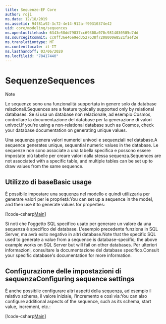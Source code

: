 ```yaml
---
title: Sequenze-EF Core
author: roji
ms.date: 12/18/2019
ms.assetid: 94f81a92-3c72-4e14-912a-f99310374e42
uid: core/modeling/sequences
ms.openlocfilehash: 6343e58dd79837cc69308a070c9814030505d7dd
ms.sourcegitcommit: cc0ff36e46e9ed3527638f7208000e8521faef2e
ms.translationtype: MT
ms.contentlocale: it-IT
ms.lasthandoff: 03/06/2020
ms.locfileid: "78417440"
---
```

# <a name="sequences"></a><span data-ttu-id="a0462-102">Sequenze</span><span class="sxs-lookup"><span data-stu-id="a0462-102">Sequences</span></span>

> [!NOTE]  
> <span data-ttu-id="a0462-103">Le sequenze sono una funzionalità supportata in genere solo da database relazionali.</span><span class="sxs-lookup"><span data-stu-id="a0462-103">Sequences are a feature typically supported only by relational databases.</span></span> <span data-ttu-id="a0462-104">Se si usa un database non relazionale, ad esempio Cosmos, controllare la documentazione del database per la generazione di valori univoci.</span><span class="sxs-lookup"><span data-stu-id="a0462-104">If you're using a non-relational database such as Cosmos, check your database documentation on generating unique values.</span></span>

<span data-ttu-id="a0462-105">Una sequenza genera valori numerici univoci e sequenziali nel database.</span><span class="sxs-lookup"><span data-stu-id="a0462-105">A sequence generates unique, sequential numeric values in the database.</span></span> <span data-ttu-id="a0462-106">Le sequenze non sono associate a una tabella specifica e possono essere impostate più tabelle per creare valori dalla stessa sequenza.</span><span class="sxs-lookup"><span data-stu-id="a0462-106">Sequences are not associated with a specific table, and multiple tables can be set up to draw values from the same sequence.</span></span>

## <a name="basic-usage"></a><span data-ttu-id="a0462-107">Utilizzo di base</span><span class="sxs-lookup"><span data-stu-id="a0462-107">Basic usage</span></span>

<span data-ttu-id="a0462-108">È possibile impostare una sequenza nel modello e quindi utilizzarla per generare valori per le proprietà:</span><span class="sxs-lookup"><span data-stu-id="a0462-108">You can set up a sequence in the model, and then use it to generate values for properties:</span></span>

[!code-csharp[Main](../../../samples/core/Modeling/FluentAPI/Sequence.cs?name=Sequence&highlight=3,7)]

<span data-ttu-id="a0462-109">Si noti che l'oggetto SQL specifico usato per generare un valore da una sequenza è specifico del database. L'esempio precedente funziona in SQL Server, ma avrà esito negativo in altri database.</span><span class="sxs-lookup"><span data-stu-id="a0462-109">Note that the specific SQL used to generate a value from a sequence is database-specific; the above example works on SQL Server but will fail on other databases.</span></span> <span data-ttu-id="a0462-110">Per ulteriori informazioni, consultare la documentazione del database specifico.</span><span class="sxs-lookup"><span data-stu-id="a0462-110">Consult your specific database's documentation for more information.</span></span>

## <a name="configuring-sequence-settings"></a><span data-ttu-id="a0462-111">Configurazione delle impostazioni di sequenza</span><span class="sxs-lookup"><span data-stu-id="a0462-111">Configuring sequence settings</span></span>

<span data-ttu-id="a0462-112">È anche possibile configurare altri aspetti della sequenza, ad esempio il relativo schema, il valore iniziale, l'incremento e così via:</span><span class="sxs-lookup"><span data-stu-id="a0462-112">You can also configure additional aspects of the sequence, such as its schema, start value, increment, etc.:</span></span>

[!code-csharp[Main](../../../samples/core/Modeling/FluentAPI/SequenceConfiguration.cs?name=SequenceConfiguration&highlight=3-5)]
